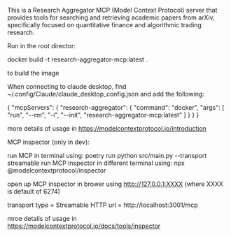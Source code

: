 This is a Research Aggregator MCP (Model Context Protocol) server that provides tools for searching and retrieving academic papers from arXiv, specifically focused on quantitative finance and algorithmic trading research.

Run in the root director:

docker build -t research-aggregator-mcp:latest .

to build the image

When connecting to claude desktop, find ~/.config/Claude/claude_desktop_config.json and add the following:

{
  "mcpServers": {
    "research-aggregator": {
      "command": "docker",
      "args": [
        "run",
        "--rm",
        "-i",
        "--init",
        "research-aggregator-mcp:latest"
      ]
    }
  }
}

more details of usage in https://modelcontextprotocol.io/introduction

MCP inspector (only in dev):

run MCP in terminal using: poetry run python src/main.py --transport streamable
run MCP inspector in different terminal using: npx @modelcontextprotocol/inspector

open up MCP inspector in brower using http://127.0.0.1:XXXX (where XXXX is default of 6274)

transport type = Streamable HTTP
url = http://localhost:3001/mcp

mroe details of usage in https://modelcontextprotocol.io/docs/tools/inspector